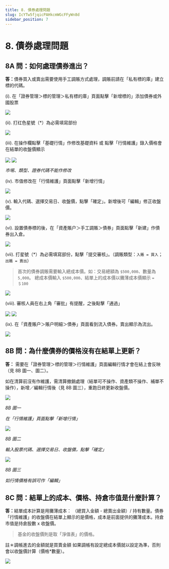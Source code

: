 ```yaml
---
title: 8. 債券處理問題
slug: IcYTw5fjqicPAHkcmWGcFFyWn8d
sidebar_position: 7
---
```



# 8. 債券處理問題

## 8A 問：如何處理債券進出？

<b>答：</b>債券買入或賣出需要使用手工調賬方式處理，調賬前請在「私有標的庫」建立標的代碼。

(i). 在「證券管理＞標的管理＞私有標的庫」頁面點擊「新增標的」添加債券或外國股票

<img src="/assets/OHX7bsYcFofoKlxB7hqcaVUWnKb.png" src-width="2594" src-height="1289" align="center"/>

(ii). 打红色星號（*）為必需填寫部份

<img src="/assets/LNMobvZ7JoMxfyxdqG7cagwPnke.png" src-width="2114" src-height="1352" align="center"/>

(iii). 在操作欄點擊「基礎行情」作修改基礎資料 或 點擊「行情維護」錄入價格會在結單的收盤價顯示

<img src="/assets/GKCvbDO6co2lP1xCrhPc3cGSnsc.png" src-width="2014" src-height="520" align="center"/>

<img src="/assets/U8tkbrOhSoYWVrxIhH0cFgm0nVb.png" src-width="2535" src-height="1552" align="center"/>

<em>市埸、類型、證券代碼不能作修改</em>

(iv). 市值修改在「行情維護」頁面點擊「新增行情」

<img src="/assets/TFnmbqiFHoe1hGxUZU9cFqD5npd.png" src-width="2241" src-height="1231" align="center"/>

(v). 輸入代碼、選擇交易日、收盤價，點擊「確定」。新增後可「編輯」修正收盤價。

<img src="/assets/Zj0zb20zVohFEOxyAeUcnggzn4c.png" src-width="2242" src-height="1302" align="center"/>

(vi). 設置債券標的後，在「資產賬户＞手工調賬＞債券」頁面點擊「新建」作債券出入倉。

<img src="/assets/OBSpbrGJQoR3FwxiiZ9cAS0IniZ.png" src-width="2580" src-height="1206" align="center"/>

(vii). 打星號（*）為必需填寫部份，點擊「提交審核」。（調賬類型：`入賬 = 買入`；`出賬 = 賣出`）

> 首次的債券調賬需要輸入總成本價。如：交易總額為 `$500,000`、數量為 `5,000`。
總成本價輸入 `$500,000`、結單上的成本價以攤薄成本價顯示 `= ＄100`

<img src="/assets/NQ8FbZlD2oFQ6fxh8TAcVDXTn5e.png" src-width="2104" src-height="1352" align="center"/>

(viii). 審核人員在右上角「審批」有提醒，之後點擊「通過」

<img src="/assets/PlHgbvZ5VoXpPnxuuGsc2OL7nCd.png" src-width="2589" src-height="881" align="center"/>

<img src="/assets/HDwobHTDGoc8Q4x2FMyclNRZnbb.png" src-width="2542" src-height="1479" align="center"/>

(ix). 在「資產賬户＞賬户明細＞債券」頁面看到流入債券。賣出顯示為流出。

<img src="/assets/MBd7bly46oTqDmxozu1cjzggnC0.png" src-width="2852" src-height="716" align="center"/>

## 8B 問：為什麼債券的價格沒有在結單上更新？

<b>答：</b> 需要在「證券管理＞標的管理＞行情維護」頁面編輯行情才會在結上會反映（見 8B 圖一、圖二）。

如在清算前沒有作維護，需清算撤銷處理（結單可不操作、資產類不操作、補單不操作），新增／編輯行情後（見 8B 圖三），重跑日終更新收盤價。

<img src="/assets/KEtxbVL6EomA59xPTlicmysQntc.png" src-width="2506" src-height="776" align="center"/>

<em>8B 圖一</em>

<em>在「行情維護」頁面點擊「新增行情」</em>

<img src="/assets/GJkvbBmnzoPNTZxvjPNc9aO4nNK.png" src-width="2242" src-height="1302" align="center"/>

<em>8B 圖二</em>

<em>輸入股票代碼、選擇交易日、收盤價，點擊「確定」</em>

<img src="/assets/NOWxboPFJoPfhPxseJlc5Y87n5d.png" src-width="2249" src-height="600" align="center"/>

<em>8B 圖三</em>

<em>如行情價格有誤可作「編輯」</em>

## 8C 問：結單上的成本、價格、持倉市值是什麼計算？

<b>答：</b>結單成本計算是用攤薄成本： （總買入金額 - 總賣出金額）/ 持有數量。債券「行情維護」的收盤價在結單上顯示的是價格，成本是前面提供的攤薄成本。持倉市值是持倉股數 x 收盤價。

> 基金的收盤價則是取「淨值表」的價格。

註＊調帳進去的金額就是買賣金額 如果調帳有設定總成本價就以設定為準，否則會以收盤價計算（價格*數量）。

<img src="/assets/PO8pbGCcCoxyTsxIXKlcAdQxnrh.png" src-width="1368" src-height="260" align="center"/>

## 

